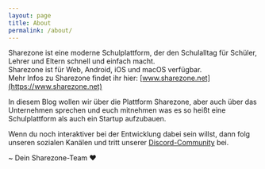 ```yaml
---
layout: page
title: About
permalink: /about/
---
```


Sharezone ist eine moderne Schulplattform, der den Schulalltag für Schüler, Lehrer und Eltern schnell und einfach macht.  
Sharezone ist für Web, Android, iOS und macOS verfügbar.   
Mehr Infos zu Sharezone findet ihr hier: [www.sharezone.net](https://www.sharezone.net)

In diesem Blog wollen wir über die Plattform Sharezone, aber auch über das Unternehmen sprechen und euch mitnehmen was es so heißt eine Schulplattform als auch ein Startup aufzubauen. 

Wenn du noch interaktiver bei der Entwicklung dabei sein willst, dann folg unseren sozialen Kanälen und tritt unserer [Discord-Community](https://sharezone.net/discord) bei.

~ Dein Sharezone-Team ❤️
